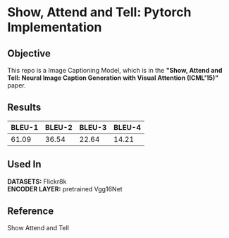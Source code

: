 # Show, Attend and Tell: Pytorch Implementation
## Objective
This repo is a Image Captioning Model, which is in the **"Show, Attend and Tell: Neural Image Caption Generation with Visual Attention (ICML'15)"** paper.
## Results
| BLEU-1 | BLEU-2 | BLEU-3 | BLEU-4 |
| ------ | ------ | ------ | ------ |
| 61.09  | 36.54  | 22.64  | 14.21  |

## Used In
**DATASETS:** Flickr8k  
**ENCODER LAYER:** pretrained Vgg16Net

## Reference
Show Attend and Tell
